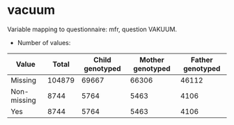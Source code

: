 # vacuum
Variable mapping to questionnaire: mfr, question VAKUUM.
- Number of values:

| Value | Total | Child genotyped | Mother genotyped | Father genotyped |
| ----- | ----- | --------------- | ---------------- | ---------------- |
| Missing | 104879 | 69667 | 66306 | 46112 |
| Non-missing | 8744 | 5764 | 5463 | 4106 |
| Yes | 8744 | 5764 | 5463 |4106 |



